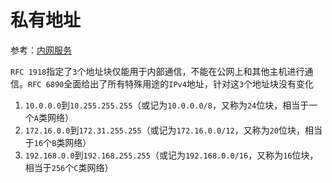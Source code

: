 
# 私有地址

参考：[内网服务](https://cloud.tencent.com/document/product/213/5225)

`RFC 1918`指定了`3`个地址块仅能用于内部通信，不能在公网上和其他主机进行通信。`RFC 6890`全面给出了所有特殊用途的`IPv4`地址，针对这`3`个地址块没有变化

1. `10.0.0.0`到`10.255.255.255`（或记为`10.0.0.0/8`，又称为`24`位块，相当于一个`A`类网络）
2. `172.16.0.0`到`172.31.255.255`（或记为`172.16.0.0/12`，又称为`20`位块，相当于`16`个`B`类网络）
3. `192.168.0.0`到`192.168.255.255`（或记为`192.168.0.0/16`，又称为`16`位块，相当于`256`个`C`类网络）
